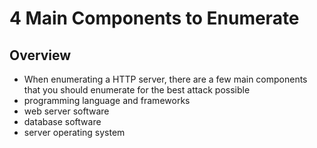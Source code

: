 # 4 Main Components to Enumerate

## Overview

* When enumerating a HTTP server, there are a few main components that you should enumerate for the best attack possible
* programming language and frameworks 
* web server software
* database software
* server operating system

